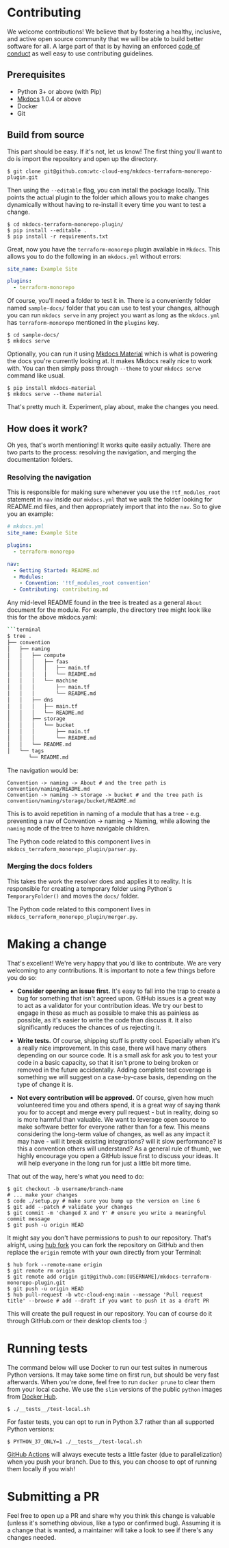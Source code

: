 # Contributing

We welcome contributions! We believe that by fostering a healthy, inclusive, and active open source community that we will be able to build better software for all. A large part of that is by having an enforced [code of conduct](./CODE-OF-CONDUCT.md) as well easy to use contributing guidelines.

## Prerequisites

- Python 3+ or above (with Pip)
- [Mkdocs](https://www.mkdocs.org) 1.0.4 or above
- Docker
- Git

## Build from source

This part should be easy. If it's not, let us know! The first thing you'll want to do is import the repository and open up the directory.

```terminal
$ git clone git@github.com:wtc-cloud-eng/mkdocs-terraform-monorepo-plugin.git
```

Then using the `--editable` flag, you can install the package locally. This points the actual plugin to the folder which allows you to make changes dynamically without having to re-install it every time you want to test a change.

```terminal
$ cd mkdocs-terraform-monorepo-plugin/
$ pip install --editable .
$ pip install -r requirements.txt
```

Great, now you have the `terraform-monorepo` plugin available in `Mkdocs`. This allows you to do the following in an `mkdocs.yml` without errors:

```yaml
site_name: Example Site

plugins:
  - terraform-monorepo
```

Of course, you'll need a folder to test it in. There is a conveniently folder named `sample-docs/` folder that you can use to test your changes, although you can run `mkdocs serve` in any project you want as long as the `mkdocs.yml` has `terraform-monorepo` mentioned in the `plugins` key.

```terminal
$ cd sample-docs/
$ mkdocs serve
```

Optionally, you can run it using [Mkdocs Material] which is what is powering the docs you're currently looking at. It makes Mkdocs really nice to work with. You can then simply pass through `--theme` to your `mkdocs serve` command like usual.

```terminal
$ pip install mkdocs-material
$ mkdocs serve --theme material
```

That's pretty much it. Experiment, play about, make the changes you need.

## How does it work?

Oh yes, that's worth mentioning! It works quite easily actually. There are two parts to the process: resolving the navigation, and merging the documentation folders.

### Resolving the navigation

This is responsible for making sure whenever you use the `!tf_modules_root` statement in `nav` inside our `mkdocs.yml` that we walk the folder looking for README.md files, and then appropriately import that into the `nav`. So to give you an example:

```yaml tab="Source mkdocs.yml files"
# mkdocs.yml
site_name: Example Site

plugins:
  - terraform-monorepo

nav:
  - Getting Started: README.md
  - Modules:
    - Convention: '!tf_modules_root convention'
  - Contributing: contributing.md
```

Any mid-level README found in the tree is treated as a general `About` document for the module.  For example, the directory tree might look like this for the above mkdocs.yaml:

```bash
```terminal
$ tree .
├── convention
│   ├── naming
│   │   ├── compute
│   │   │   ├── faas
│   │   │   │   ├── main.tf
│   │   │   │   └── README.md
│   │   │   └── machine
│   │   │       ├── main.tf
│   │   │       └── README.md
│   │   ├── dns
│   │   │   ├── main.tf
│   │   │   └── README.md
│   │   ├── storage
│   │   │   └── bucket
│   │   │       ├── main.tf
│   │   │       └── README.md
│   │   └── README.md
│   └── tags
       └── README.md
```

The navigation would be:

```text
Convention -> naming -> About # and the tree path is convention/naming/README.md
Convention -> naming -> storage -> bucket # and the tree path is convention/naming/storage/bucket/README.md
```
This is to avoid repetition in naming of a module that has a tree - e.g. preventing a nav of Convention -> naming -> Naming, while allowing the `naming` node of the tree to have navigable children.

The Python code related to this component lives in `mkdocs_terraform_monorepo_plugin/parser.py`.

### Merging the docs folders

This takes the work the resolver does and applies it to reality. It is responsible for creating a temporary folder using Python's `TemporaryFolder()` and moves the `docs/` folder.

The Python code related to this component lives in `mkdocs_terraform_monorepo_plugin/merger.py`.

# Making a change

That's excellent! We're very happy that you'd like to contribute. We are very welcoming to any contributions. It is important to note a few things before you do so:

- **Consider opening an issue first.** It's easy to fall into the trap to create a bug for something that isn't agreed upon. GitHub issues is a great way to act as a validator for your contribution ideas. We try our best to engage in these as much as possible to make this as painless as possible, as it's easier to write the code than discuss it. It also significantly reduces the chances of us rejecting it.

- **Write tests.** Of course, shipping stuff is pretty cool. Especially when it's a really nice improvement. In this case, there will have many others depending on our source code. It is a small ask for ask you to test your code in a basic capacity, so that it isn't prone to being broken or removed in the future accidentally. Adding complete test coverage is something we will suggest on a case-by-case basis, depending on the type of change it is.

- **Not every contribution will be approved.** Of course, given how much volunteered time you and others spend, it is a great way of saying thank you for to accept and merge every pull request - but in reality, doing so is more harmful than valuable. We want to leverage open source to make software better for everyone rather than for a few. This means considering the long-term value of changes, as well as any impact it may have - will it break existing integrations? will it slow performance? is this a convention others will understand? As a general rule of thumb, we highly encourage you open a GitHub issue first to discuss your ideas. It will help everyone in the long run for just a little bit more time.

That out of the way, here's what you need to do:

```terminal
$ git checkout -b username/branch-name
# ... make your changes
$ code ./setup.py # make sure you bump up the version on line 6
$ git add --patch # validate your changes
$ git commit -m 'changed X and Y' # ensure you write a meaningful commit message
$ git push -u origin HEAD
```

It might say you don't have permissions to push to our repository. That's alright, using [hub fork](https://hub.github.com/hub-fork.1.html) you can fork the repository on GitHub and then replace the `origin` remote with your own directly from your Terminal:

```terminal
$ hub fork --remote-name origin
$ git remote rm origin
$ git remote add origin git@github.com:[USERNAME]/mkdocs-terraform-monorepo-plugin.git
$ git push -u origin HEAD
$ hub pull-request -b wtc-cloud-eng:main --message 'Pull request title' --browse # add --draft if you want to push it as a draft PR
```

This will create the pull request in our repository. You can of course do it through GitHub.com or their desktop clients too :)

# Running tests

The command below will use Docker to run our test suites in numerous Python versions. It may take some time on first run, but should be very fast afterwards. When you're done, feel free to run `docker prune` to clear them from your local cache. We use the `slim` versions of the public `python` images from [Docker Hub](https://hub.docker.com).

```terminal
$ ./__tests__/test-local.sh
```

For faster tests, you can opt to run in Python 3.7 rather than all supported Python versions:

```terminal
$ PYTHON_37_ONLY=1 ./__tests__/test-local.sh
```

[GitHub Actions] will always execute tests a little faster (due to parallelization) when you push your branch. Due to this, you can choose to opt of running them locally if you wish!

# Submitting a PR

Feel free to open up a PR and share why you think this change is valuable (unless it's something obvious, like a typo or confirmed bug). Assuming it is a change that is wanted, a maintainer will take a look to see if there's any changes needed.

[mkdocs material]: https://squidfunk.github.io/mkdocs-material/
[github actions]: https://github.com/features/actions

